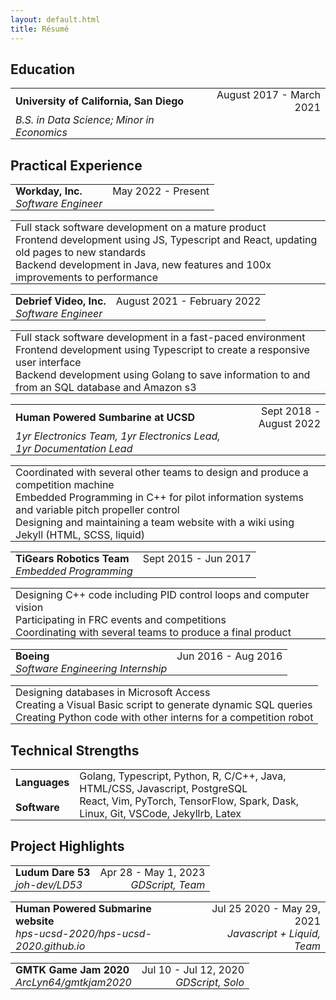 ```yaml
---
layout: default.html
title: Résumé
---
```


<h2 >Education</h2>
<table style="margin-bottom:5px;"><tbody>
  <tr >
    <td style="padding-top:0;padding-bottom:0" align="left">
      <strong>University of California, San Diego</strong>
    </td>
    <td style="padding-top:0;padding-bottom:0" align="right">
      August 2017 - March 2021
    </td>
  </tr>
  <tr >
    <td style="padding-top:0;padding-bottom:0" align="left">
      <em>B.S. in Data Science; Minor in Economics</em>
    </td>
  </tr>
</tbody></table>

<h2 >Practical Experience</h2>

<table style="margin-bottom:5px;"><tbody>
  <tr >
    <td style="padding-top:0;padding-bottom:0" align="left">
      <strong>Workday, Inc.</strong>
    </td>
    <td style="padding-top:0;padding-bottom:0" align="right">
      May 2022 - Present
    </td>
  </tr>
  <tr >
    <td style="padding-top:0;padding-bottom:0" align="left">
      <em>Software Engineer</em>
    </td>
  </tr>
</tbody></table>

<table style="margin-bottom:10px;"><tbody>
  <tr >
    <td style="padding-top:0;padding-bottom:0" align="left">
     Full stack software development on a mature product
    </td>
  </tr>
  <tr >
    <td style="padding-top:0;padding-bottom:0" align="left">
     Frontend development using JS, Typescript and React, updating old pages to new standards
    </td>
  </tr>
  <tr >
    <td style="padding-top:0;padding-bottom:0" align="left">
     Backend development in Java, new features and 100x improvements to performance
    </td>
  </tr>
</tbody></table>

<table style="margin-bottom:5px;"><tbody>
  <tr >
    <td style="padding-top:0;padding-bottom:0" align="left">
      <strong>Debrief Video, Inc.</strong>
    </td>
    <td style="padding-top:0;padding-bottom:0" align="right">
      August 2021 - February 2022
    </td>
  </tr>
  <tr >
    <td style="padding-top:0;padding-bottom:0" align="left">
      <em>Software Engineer</em>
    </td>
  </tr>
</tbody></table>

<table style="margin-bottom:10px;"><tbody>
  <tr >
    <td style="padding-top:0;padding-bottom:0" align="left">
     Full stack software development in a fast-paced environment
    </td>
  </tr>
  <tr >
    <td style="padding-top:0;padding-bottom:0" align="left">
     Frontend development using Typescript to create a responsive user interface
    </td>
  </tr>
  <tr >
    <td style="padding-top:0;padding-bottom:0" align="left">
     Backend development using Golang to save information to and from an SQL database and Amazon s3
    </td>
  </tr>
</tbody></table>

<table style="margin-bottom:5px;"><tbody>
  <tr >
    <td style="padding-top:0;padding-bottom:0" align="left">
      <strong>Human Powered Sumbarine at UCSD</strong>
    </td>
    <td style="padding-top:0;padding-bottom:0" align="right">
      Sept 2018 - August 2022
    </td>
  </tr>
  <tr >
    <td style="padding-top:0;padding-bottom:0" align="left">
      <em>1yr Electronics Team, 1yr Electronics Lead, 1yr Documentation Lead</em>
    </td>
  </tr>
</tbody></table>

<table style="margin-bottom:10px;"><tbody>
  <tr >
    <td style="padding-top:0;padding-bottom:0" align="left">
    Coordinated with several other teams to design and produce a competition machine
    </td>
  </tr>
  <tr >
    <td style="padding-top:0;padding-bottom:0" align="left">
    Embedded Programming in C++ for pilot information systems and variable pitch propeller control
    </td>
  </tr>
  <tr >
    <td style="padding-top:0;padding-bottom:0" align="left">
    Designing and maintaining a team website with a wiki using Jekyll (HTML, SCSS, liquid)
    </td>
  </tr>
</tbody></table>


<table style="margin-bottom:5px;"><tbody>
  <tr >
    <td style="padding-top:0;padding-bottom:0" align="left">
      <strong>TiGears Robotics Team</strong>
    </td>
    <td style="padding-top:0;padding-bottom:0" align="right">
      Sept 2015 - Jun 2017
    </td>
  </tr>
  <tr >
    <td style="padding-top:0;padding-bottom:0" align="left">
      <em>Embedded Programming</em>
    </td>
  </tr>
</tbody></table>

<table style="margin-bottom:10px;"><tbody>
  <tr >
    <td style="padding-top:0;padding-bottom:0" align="left">
      Designing C++ code including PID control loops and computer vision
    </td>
  </tr>
  <tr >
    <td style="padding-top:0;padding-bottom:0" align="left">
      Participating in FRC events and competitions
    </td>
  </tr>
  <tr >
    <td style="padding-top:0;padding-bottom:0" align="left">
      Coordinating with several teams to produce a final product
    </td>
  </tr>
</tbody></table>


<table style="margin-bottom:5px;"><tbody>
  <tr >
    <td style="padding-top:0;padding-bottom:0" align="left">
      <strong>Boeing</strong>
    </td>
    <td style="padding-top:0;padding-bottom:0" align="right">
      Jun 2016 - Aug 2016
    </td>
  </tr>
  <tr >
    <td style="padding-top:0;padding-bottom:0" align="left">
      <em>Software Engineering Internship</em>
    </td>
  </tr>
</tbody></table>

<table style="margin-bottom:10px;"><tbody>
  <tr >
    <td style="padding-top:0;padding-bottom:0" align="left">
      Designing databases in Microsoft Access
    </td>
  </tr>
  <tr >
    <td style="padding-top:0;padding-bottom:0" align="left">
      Creating a Visual Basic script to generate dynamic SQL queries
    </td>
  </tr>
  <tr >
    <td style="padding-top:0;padding-bottom:0" align="left">
      Creating Python code with other interns for a competition robot
    </td>
  </tr>
</tbody></table>


<h2 >Technical Strengths</h2>

<table style="margin-bottom:5px;"><tbody>
  <tr >
    <td style="padding-top:0;padding-bottom:0" align="left">
      <strong>Languages</strong>
    </td>
    <td style="padding-top:0;padding-bottom:0" align="left">
      Golang, Typescript, Python, R, C/C++, Java, HTML/CSS, Javascript, PostgreSQL
    </td>
  </tr>
  <tr >
    <td style="padding-top:0;padding-bottom:0" align="left">
      <strong>Software</strong>
    </td>
    <td style="padding-top:0;padding-bottom:0" align="left">
      React, Vim, PyTorch, TensorFlow, Spark, Dask, Linux, Git, VSCode, Jekyllrb, Latex
    </td>
  </tr>
</tbody></table>


<h2 >Project Highlights</h2>

<table style="margin-bottom:5px;"><tbody>
  <tr >
    <td style="padding-top:0;padding-bottom:0" align="left">
      <strong>Ludum Dare 53</strong>
    </td>
    <td style="padding-top:0;padding-bottom:0" align="right">
      Apr 28 - May 1, 2023
    </td>
  </tr>
  <tr >
    <td style="padding-top:0;padding-bottom:0" align="left">
      <em>joh-dev/LD53</em>
    </td>
    <td style="padding-top:0;padding-bottom:0" align="right">
      <em>GDScript, Team</em>
    </td>
  </tr>
</tbody></table>

<table style="margin-bottom:5px;"><tbody>
  <tr >
    <td style="padding-top:0;padding-bottom:0" align="left">
      <strong>Human Powered Submarine website</strong>
    </td>
    <td style="padding-top:0;padding-bottom:0" align="right">
      Jul 25 2020 - May 29, 2021
    </td>
  </tr>
  <tr >
    <td style="padding-top:0;padding-bottom:0" align="left">
      <em>hps-ucsd-2020/hps-ucsd-2020.github.io</em>
    </td>
    <td style="padding-top:0;padding-bottom:0" align="right">
      <em>Javascript + Liquid, Team</em>
    </td>
  </tr>
</tbody></table>

<table style="margin-bottom:5px;"><tbody>
  <tr >
    <td style="padding-top:0;padding-bottom:0" align="left">
      <strong>GMTK Game Jam 2020</strong>
    </td>
    <td style="padding-top:0;padding-bottom:0" align="right">
      Jul 10 - Jul 12, 2020
    </td>
  </tr>
  <tr >
    <td style="padding-top:0;padding-bottom:0" align="left">
      <em>ArcLyn64/gmtkjam2020</em>
    </td>
    <td style="padding-top:0;padding-bottom:0" align="right">
      <em>GDScript, Solo</em>
    </td>
  </tr>
</tbody></table>